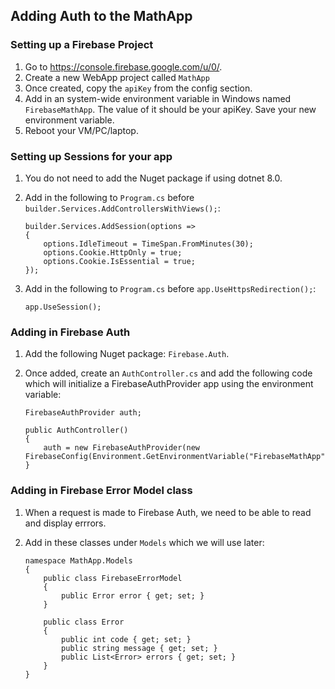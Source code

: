 ## Adding Auth to the MathApp
### Setting up a Firebase Project

1. Go to https://console.firebase.google.com/u/0/.
1. Create a new WebApp project called `MathApp`
1. Once created, copy the `apiKey` from the config section. 
1. Add in an system-wide environment variable in Windows named `FirebaseMathApp`. The value of it should be your apiKey. Save your new environment variable.
1. Reboot your VM/PC/laptop.

### Setting up Sessions for your app
1. You do not need to add the Nuget package if using dotnet 8.0.
1. Add in the following to `Program.cs` before `builder.Services.AddControllersWithViews();`:

    ```
    builder.Services.AddSession(options =>
    {
        options.IdleTimeout = TimeSpan.FromMinutes(30);
        options.Cookie.HttpOnly = true;
        options.Cookie.IsEssential = true;
    });
    ```
1. Add in the following to `Program.cs` before `app.UseHttpsRedirection();`:

    ```
    app.UseSession();
    ```

### Adding in Firebase Auth
1. Add the following Nuget package: `Firebase.Auth`.
1. Once added, create an `AuthController.cs` and add the following code which will initialize a FirebaseAuthProvider app using the environment variable:

    ```
    FirebaseAuthProvider auth;

    public AuthController()
    {
        auth = new FirebaseAuthProvider(new FirebaseConfig(Environment.GetEnvironmentVariable("FirebaseMathApp")));
    }
    ```

### Adding in Firebase Error Model class
1. When a request is made to Firebase Auth, we need to be able to read and display errrors.
1. Add in these classes under `Models` which we will use later:

    ```
    namespace MathApp.Models
    {
        public class FirebaseErrorModel
        {
            public Error error { get; set; }
        }
    
        public class Error
        {
            public int code { get; set; }
            public string message { get; set; }
            public List<Error> errors { get; set; }
        }
    }
    ```
